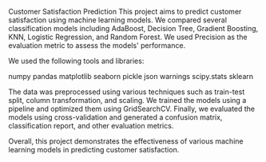 Customer Satisfaction Prediction
This project aims to predict customer satisfaction using machine learning models. We compared several classification models including AdaBoost, Decision Tree, Gradient Boosting, KNN, Logistic Regression, and Random Forest. We used Precision as the evaluation metric to assess the models' performance.

We used the following tools and libraries:

numpy
pandas
matplotlib
seaborn
pickle
json
warnings
scipy.stats
sklearn

The data was preprocessed using various techniques such as train-test split, column transformation, and scaling. We trained the models using a pipeline and optimized them using GridSearchCV. Finally, we evaluated the models using cross-validation and generated a confusion matrix, classification report, and other evaluation metrics.

Overall, this project demonstrates the effectiveness of various machine learning models in predicting customer satisfaction.
